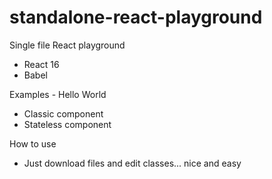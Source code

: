 # standalone-react-playground
Single file React playground
* React 16
* Babel

Examples - Hello World
* Classic component
* Stateless component

How to use
* Just download files and edit classes... nice and easy
